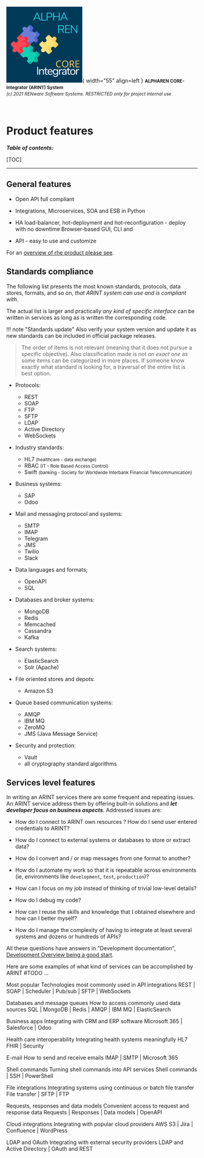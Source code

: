 ![arint_logo](../pictures/arint_logo.png){ width="55" align=left }
<small markdown>**ALPHAREN CORE-Integrator (ARINT) System**<br>
*(c) 2021 RENware Software Systems. RESTRICTED only for project internal use*
</small><br><br><br>


# Product features


***Table of contents:***

[TOC]

***




## General features

* Open API full compliant

* Integrations, Microservices, SOA and ESB in Python

* HA load-balancer, hot-deployment and hot-reconfiguration - deploy with no downtime
Browser-based GUI, CLI and

* API - easy to use and customize

For an [overview of rhe product please see](./130.02-Overview.md).




## Standards compliance

The following list presents the most known standards, protocols, data stores, formats, and so on, *that ARINT system can use and is compliant with*.

The actual list is larger and practically *any kind of specific interface* can be written in services as long as is written the corresponding code.

!!! note "Standards update"
    Also verify your system version and update it as new standards can be included in official package releases.

>The order of items is not relevant (meaning that it does not pursue a specific objective). Also classification made is not *an exact one* as some items can be categorized in more places. If someone know exactly what standard is looking for, a traversal of the entire list is best option.


* Protocols:
    * REST
    * SOAP
    * FTP
    * SFTP
    * LDAP
    * Active Directory
    * WebSockets

* Industry standards:
    * HL7 <small>(healthcare - data exchange)</small>
    * RBAC <small>(IT - Role Based Access Control)</small>
    * Swift <small>(banking - Society for Worldwide Interbank Financial Telecommunication)</small>

* Business systems:
    * SAP
    * Odoo

* Mail and messaging protocol and systems:
    * SMTP
    * IMAP
    * Telegram
    * JMS
    * Twilio
    * Slack

* Data languages and formats;
    * OpenAPI
    * SQL

* Databases and broker systems:
    * MongoDB
    * Redis
    * Memcached
    * Cassandra
    * Kafka

* Search systems:
    * ElasticSearch
    * Solr (Apache)

* File oriented stores and depots:
    * Amazon S3

* Queue based communication systems:
    * AMQP
    * IBM MQ
    * ZeroMQ
    * JMS (Java Message Service)

* Security and protection:
    * Vault
    * all cryptography standard algorithms




## Services level features

In writing an ARINT services there are some frequent and repeating issues. An ARINT service address them by offering built-in solutions and ***let developer focus on business aspects***. Addressed issues are:

* How do I connect to ARINT own resources ? How do I send user entered credentials to ARINT?

* How do I connect to external systems or databases to store or extract data?

* How do I convert and / or map messages from one format to another?

* How do I automate my work so that it is repeatable across environments (ie, environments like `development`, `test`, `production`)?

* How can I focus on my job instead of thinking of trivial low-level details?

* How do I debug my code?

* How can I reuse the skills and knowledge that I obtained elsewhere and how can I better myself?

* How do I manage the complexity of having to integrate at least several systems and dozens or hundreds of APIs?

All these questions have answers in "Development documentation", [Development Overview being a good start](./120-CPTS-Development_overview.md).


Here are some examples of what kind of services can be accomplished by ARINT #TODO ...



Most popular
Technologies most commonly used in API integrations
REST | SOAP | Scheduler | Pub/sub | SFTP | WebSockets

Databases and message queues
How to access commonly used data sources
SQL | MongoDB | Redis | AMQP | IBM MQ | ElasticSearch

Business apps
Integrating with CRM and ERP software
Microsoft 365 | Salesforce | Odoo

Health care interoperability
Integrating health systems meaningfully
HL7 FHIR | Security

E-mail
How to send and receive emails
IMAP | SMTP | Microsoft 365

Shell commands
Turning shell commands into API services
Shell commands | SSH | PowerShell

File integrations
Integrating systems using continuous or batch file transfer
File transfer | SFTP | FTP

Requests, responses and data models
Convenient access to request and response data
Requests | Responses | Data models | OpenAPI

Cloud integrations
Integrating with popular cloud providers
AWS S3 | Jira | Confluence | WordPress

LDAP and OAuth
Integrating with external security providers
LDAP and Active Directory | OAuth and REST







